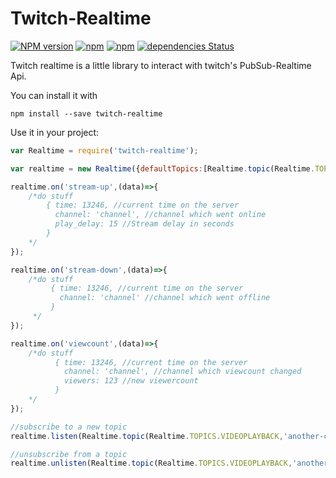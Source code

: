# Twitch-Realtime 
[![NPM version](https://img.shields.io/npm/v/twitch-realtime.svg?style=flat-square)](https://npmjs.com/package/twitch-realtime) [![npm](https://img.shields.io/npm/l/twitch-realtime.svg?style=flat-square)]() [![npm](https://img.shields.io/npm/dm/twitch-reailtime.svg?style=flat-square)]() [![dependencies Status](https://david-dm.org/Fuechschen/twitch-realtime/status.svg?style=flat-square)](https://david-dm.org/Fuechschen/twitch-realtime)

Twitch realtime is a little library to interact with twitch's PubSub-Realtime Api.

You can install it with

```npm install --save twitch-realtime```

Use it in your project:

```js
var Realtime = require('twitch-realtime');

var realtime = new Realtime({defaultTopics:[Realtime.topic(Realtime.TOPICS.VIDEOPLAYBACK,'example-channel')]});

realtime.on('stream-up',(data)=>{
    /*do stuff
        { time: 13246, //current time on the server
          channel: 'channel', //channel which went online
          play_delay: 15 //Stream delay in seconds
        }        
    */
});

realtime.on('stream-down',(data)=>{
    /*do stuff
         { time: 13246, //current time on the server
           channel: 'channel' //channel which went offline
         }
     */
});

realtime.on('viewcount',(data)=>{
    /*do stuff
          { time: 13246, //current time on the server
            channel: 'channel', //channel which viewcount changed
            viewers: 123 //new viewercount
          }
    */
});

//subscribe to a new topic
realtime.listen(Realtime.topic(Realtime.TOPICS.VIDEOPLAYBACK,'another-channel'));

//unsubscribe from a topic
realtime.unlisten(Realtime.topic(Realtime.TOPICS.VIDEOPLAYBACK,'another-channel'));
```